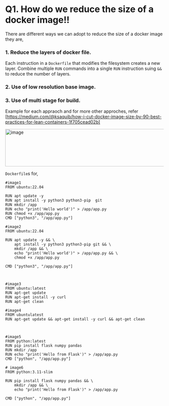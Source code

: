 # Q1. How do we reduce the size of a docker image!!
There are different ways we can adopt to reduce the size of a docker image they are,   
### 1. Reduce the layers of docker file.
Each instruction in a `Dockerfile`  that modifies the filesystem creates a new layer. Combine multiple `RUN` commands into a single `RUN` instruction suing `&&` to reduce the number of layers.
### 2. Use of low resolution base image.
### 3. Use of multi stage for build.

Example for each appraoch and for more other approches, refer [https://medium.com/@ksaquib/how-i-cut-docker-image-size-by-90-best-practices-for-lean-containers-1f705cead02b]

<img width="579" height="119" alt="image" src="https://github.com/user-attachments/assets/3b78b79b-5bf1-4a3e-8bf5-483ef9ca3e02" />  


`Dockerfile`s for,    

```
#image1
FROM ubuntu:22.04

RUN apt update -y
RUN apt install -y python3 python3-pip  git
RUN mkdir /app
RUN echo "print('Hello world')" > /app/app.py
RUN chmod +x /app/app.py
CMD ["python3", "/app/app.py"]

#image2
FROM ubuntu:22.04

RUN apt update -y && \
    apt install -y python3 python3-pip git && \
    mkdir /app && \
    echo "print('Hello world')" > /app/app.py && \
    chmod +x /app/app.py

CMD ["python3", "/app/app.py"]



#image3
FROM ubuntu:latest
RUN apt-get update
RUN apt-get install -y curl
RUN apt-get clean

#image4
FROM ubuntulatest 
RUN apt-get update && apt-get install -y curl && apt-get clean



#image5
FROM python:latest
RUN pip install flask numpy pandas
RUN mkdir /app
RUN echo "print('Hello from Flask')" > /app/app.py
CMD ["python", "/app/app.py"]

# image6
FROM python:3.11-slim

RUN pip install flask numpy pandas && \
    mkdir /app && \
    echo "print('Hello from Flask')" > /app/app.py

CMD ["python", "/app/app.py"]
```
